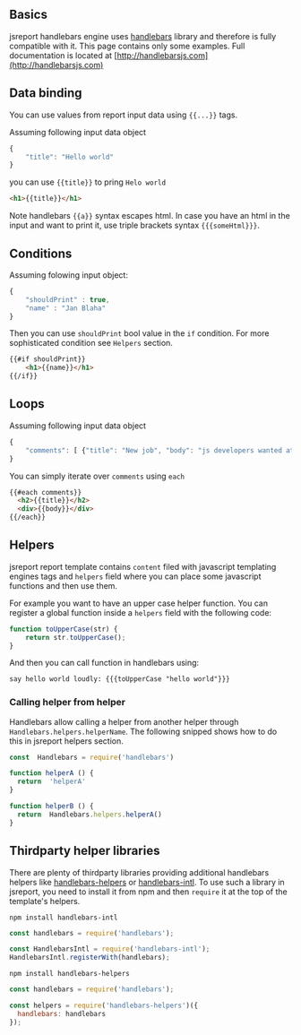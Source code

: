 
## Basics

jsreport handlebars engine uses [handlebars](http://handlebarsjs.com) library and therefore is fully compatible with it. This page contains only some examples. Full documentation is located at [http://handlebarsjs.com](http://handlebarsjs.com)

## Data binding

You can use values from report input data using `{{...}}` tags.

Assuming following input data object
```js
{
    "title": "Hello world"
}
```

you can use `{{title}}` to pring `Helo world`
```html
<h1>{{title}}</h1>
```

Note handlebars `{{a}}` syntax escapes html. In case you have an html in the input and want to print it, use triple brackets syntax `{{{someHtml}}}`.

## Conditions

Assuming folowing input object:
```js
{
    "shouldPrint" : true,
    "name" : "Jan Blaha"
}
```

Then you can use `shouldPrint` bool value in the `if` condition. For more sophisticated condition see `Helpers` section.

```html
{{#if shouldPrint}}
    <h1>{{name}}</h1>
{{/if}}
```

## Loops

Assuming following input data object
```js
{
    "comments": [ {"title": "New job", "body": "js developers wanted at... " }]
}
```

You can simply iterate over `comments` using `each`
```html
{{#each comments}}
  <h2>{{title}}</h2>
  <div>{{body}}</div>
{{/each}}
```

## Helpers

jsreport report template contains `content` filed with javascript templating engines tags and `helpers` field where you can place some javascript functions and then use them.

For example you want to have an upper case helper function. You can register a global function inside a `helpers` field with the following code:

```javascript
function toUpperCase(str) {
    return str.toUpperCase();
}
```

And then you can call function in handlebars using:
```html
say hello world loudly: {{{toUpperCase "hello world"}}}
```

### Calling helper from helper
Handlebars allow calling a helper from another helper through `Handlebars.helpers.helperName`.
The following snipped shows how to do this in jsreport helpers section.

```js
const  Handlebars = require('handlebars')

function helperA () {
  return  'helperA'
}

function helperB () {
  return  Handlebars.helpers.helperA()
}
```

## Thirdparty helper libraries
There are plenty of thirdparty libraries providing additional handlebars helpers like [handlebars-helpers](https://github.com/assemble/handlebars-helpers) or [handlebars-intl](http://formatjs.io/handlebars/). To use such a library in jsreport, you need to install it from npm and then `require` it at the top of the template's helpers.

`npm install handlebars-intl`
```js
const handlebars = require('handlebars');

const HandlebarsIntl = require('handlebars-intl');
HandlebarsIntl.registerWith(handlebars);
```

`npm install handlebars-helpers`
```js
const handlebars = require('handlebars');

const helpers = require('handlebars-helpers')({
  handlebars: handlebars
});
```
